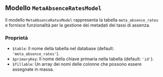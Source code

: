 ## Modello `MetaAbsenceRatesModel`

Il modello `MetaAbsenceRatesModel`  rappresenta la tabella `meta_absence_rates` e fornisce funzionalità per la gestione dei metadati dei tassi di assenza.

### Proprietà

* `$table`: Il nome della tabella nel database (default: `'meta_absence_rates'`).
* `$primaryKey`: Il nome della chiave primaria nella tabella (default: `'id'`).
* `$fillable`: Un array dei nomi delle colonne che possono essere assegnate in massa.
